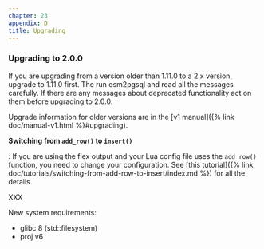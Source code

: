 ```yaml
---
chapter: 23
appendix: D
title: Upgrading
---
```


### Upgrading to 2.0.0

If you are upgrading from a version older than 1.11.0 to a 2.x version, upgrade
to 1.11.0 first. The run osm2pgsql and read all the messages carefully. If
there are any messages about deprecated functionality act on them before
upgrading to 2.0.0.

Upgrade information for older versions are in the [v1 manual]({% link
doc/manual-v1.html %}#upgrading).

**Switching from `add_row()` to `insert()`**

: If you are using the flex output and your Lua config file uses the `add_row()`
function, you need to change your configuration. See [this tutorial]({% link
doc/tutorials/switching-from-add-row-to-insert/index.md %}) for all the details.

XXX

New system requirements:
- glibc 8 (std::filesystem)
- proj v6

